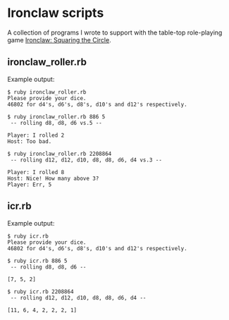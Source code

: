 # Ironclaw scripts
A collection of programs I wrote to support with the table-top role-playing game [Ironclaw: Squaring the Circle](http://www.sanguinegames.com/ironclaw/).

## ironclaw_roller.rb
Example output:
```
$ ruby ironclaw_roller.rb 
Please provide your dice.
46802 for d4's, d6's, d8's, d10's and d12's respectively.

$ ruby ironclaw_roller.rb 886 5
 -- rolling d8, d8, d6 vs.5 -- 

Player: I rolled 2
Host: Too bad.

$ ruby ironclaw_roller.rb 2208864
 -- rolling d12, d12, d10, d8, d8, d6, d4 vs.3 -- 

Player: I rolled 8
Host: Nice! How many above 3?
Player: Err, 5
```

## icr.rb
Example output:
```
$ ruby icr.rb
Please provide your dice.
46802 for d4's, d6's, d8's, d10's and d12's respectively.

$ ruby icr.rb 886 5
 -- rolling d8, d8, d6 -- 

[7, 5, 2]

$ ruby icr.rb 2208864
 -- rolling d12, d12, d10, d8, d8, d6, d4 -- 

[11, 6, 4, 2, 2, 2, 1]
```
